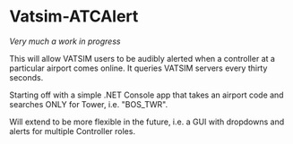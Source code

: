 # Vatsim-ATCAlert

*Very much a work in progress*

This will allow VATSIM users to be audibly alerted when a controller at a particular airport comes online.  It queries VATSIM servers every thirty seconds.  

Starting off with a simple .NET Console app that takes an airport code and searches ONLY for Tower, i.e. "BOS_TWR".  

Will extend to be more flexible in the future, i.e. a GUI with dropdowns and alerts for multiple Controller roles.


